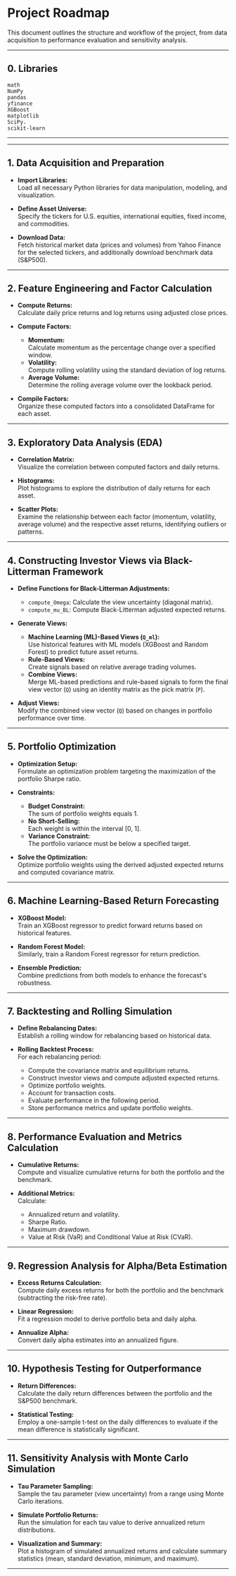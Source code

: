 # Project Roadmap

This document outlines the structure and workflow of the project, from data acquisition to performance evaluation and sensitivity analysis.

---

## 0. Libraries

```
math
NumPy
pandas
yfinance
XGBoost
matplotlib
SciPy.
scikit-learn
```

---

---

## 1. Data Acquisition and Preparation

- **Import Libraries:**  
  Load all necessary Python libraries for data manipulation, modeling, and visualization.

- **Define Asset Universe:**  
  Specify the tickers for U.S. equities, international equities, fixed income, and commodities.

- **Download Data:**  
  Fetch historical market data (prices and volumes) from Yahoo Finance for the selected tickers, and additionally download benchmark data (S&P500).

---

## 2. Feature Engineering and Factor Calculation

- **Compute Returns:**  
  Calculate daily price returns and log returns using adjusted close prices.

- **Compute Factors:**  
  - **Momentum:**  
    Calculate momentum as the percentage change over a specified window.
  - **Volatility:**  
    Compute rolling volatility using the standard deviation of log returns.
  - **Average Volume:**  
    Determine the rolling average volume over the lookback period.

- **Compile Factors:**  
  Organize these computed factors into a consolidated DataFrame for each asset.

---

## 3. Exploratory Data Analysis (EDA)

- **Correlation Matrix:**  
  Visualize the correlation between computed factors and daily returns.

- **Histograms:**  
  Plot histograms to explore the distribution of daily returns for each asset.

- **Scatter Plots:**  
  Examine the relationship between each factor (momentum, volatility, average volume) and the respective asset returns, identifying outliers or patterns.

---

## 4. Constructing Investor Views via Black-Litterman Framework

- **Define Functions for Black-Litterman Adjustments:**  
  - `compute_Omega`: Calculate the view uncertainty (diagonal matrix).
  - `compute_mu_BL`: Compute Black-Litterman adjusted expected returns.

- **Generate Views:**  
  - **Machine Learning (ML)-Based Views (`Q_ml`):**  
    Use historical features with ML models (XGBoost and Random Forest) to predict future asset returns.
  - **Rule-Based Views:**  
    Create signals based on relative average trading volumes.
  - **Combine Views:**  
    Merge ML-based predictions and rule-based signals to form the final view vector (`Q`) using an identity matrix as the pick matrix (`P`).

- **Adjust Views:**  
  Modify the combined view vector (`Q`) based on changes in portfolio performance over time.

---

## 5. Portfolio Optimization

- **Optimization Setup:**  
  Formulate an optimization problem targeting the maximization of the portfolio Sharpe ratio.

- **Constraints:**  
  - **Budget Constraint:**  
    The sum of portfolio weights equals 1.
  - **No Short-Selling:**  
    Each weight is within the interval [0, 1].
  - **Variance Constraint:**  
    The portfolio variance must be below a specified target.

- **Solve the Optimization:**  
  Optimize portfolio weights using the derived adjusted expected returns and computed covariance matrix.

---

## 6. Machine Learning-Based Return Forecasting

- **XGBoost Model:**  
  Train an XGBoost regressor to predict forward returns based on historical features.

- **Random Forest Model:**  
  Similarly, train a Random Forest regressor for return prediction.

- **Ensemble Prediction:**  
  Combine predictions from both models to enhance the forecast's robustness.

---

## 7. Backtesting and Rolling Simulation

- **Define Rebalancing Dates:**  
  Establish a rolling window for rebalancing based on historical data.

- **Rolling Backtest Process:**  
  For each rebalancing period:
  - Compute the covariance matrix and equilibrium returns.
  - Construct investor views and compute adjusted expected returns.
  - Optimize portfolio weights.
  - Account for transaction costs.
  - Evaluate performance in the following period.
  - Store performance metrics and update portfolio weights.

---

## 8. Performance Evaluation and Metrics Calculation

- **Cumulative Returns:**  
  Compute and visualize cumulative returns for both the portfolio and the benchmark.

- **Additional Metrics:**  
  Calculate:
  - Annualized return and volatility.
  - Sharpe Ratio.
  - Maximum drawdown.
  - Value at Risk (VaR) and Conditional Value at Risk (CVaR).

---

## 9. Regression Analysis for Alpha/Beta Estimation

- **Excess Returns Calculation:**  
  Compute daily excess returns for both the portfolio and the benchmark (subtracting the risk-free rate).

- **Linear Regression:**  
  Fit a regression model to derive portfolio beta and daily alpha.

- **Annualize Alpha:**  
  Convert daily alpha estimates into an annualized figure.

---

## 10. Hypothesis Testing for Outperformance

- **Return Differences:**  
  Calculate the daily return differences between the portfolio and the S&P500 benchmark.

- **Statistical Testing:**  
  Employ a one-sample t-test on the daily differences to evaluate if the mean difference is statistically significant.

---

## 11. Sensitivity Analysis with Monte Carlo Simulation

- **Tau Parameter Sampling:**  
  Sample the tau parameter (view uncertainty) from a range using Monte Carlo iterations.

- **Simulate Portfolio Returns:**  
  Run the simulation for each tau value to derive annualized return distributions.

- **Visualization and Summary:**  
  Plot a histogram of simulated annualized returns and calculate summary statistics (mean, standard deviation, minimum, and maximum).

---
